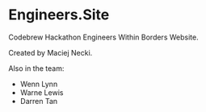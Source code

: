# Engineers.Site
Codebrew Hackathon Engineers Within Borders Website. 

Created by Maciej Necki. 

Also in the team: 
- Wenn Lynn
- Warne Lewis
- Darren Tan
